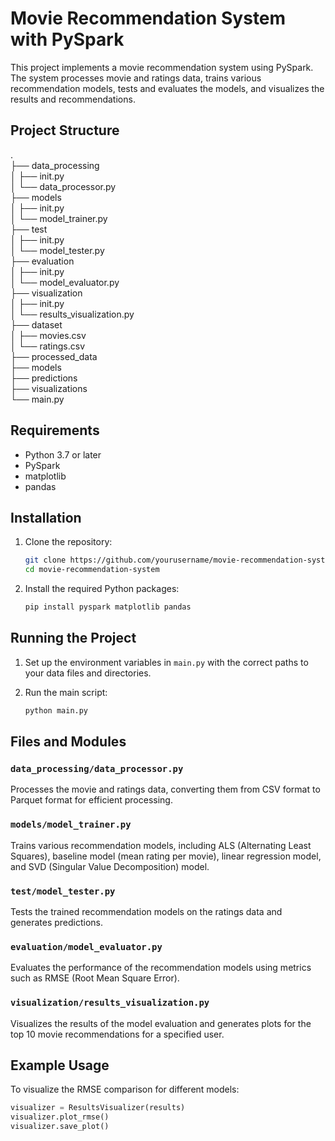 # Movie Recommendation System with PySpark

This project implements a movie recommendation system using PySpark. The system processes movie and ratings data, trains various recommendation models, tests and evaluates the models, and visualizes the results and recommendations.

## Project Structure

. <br />
├── data_processing <br />
│ ├── init.py <br />
│ └── data_processor.py <br />
├── models <br />
│ ├── init.py <br />
│ └── model_trainer.py <br />
├── test <br />
│ ├── init.py <br />
│ └── model_tester.py <br />
├── evaluation <br />
│ ├── init.py <br />
│ └── model_evaluator.py <br />
├── visualization <br />
│ ├── init.py <br />
│ └── results_visualization.py <br />
├── dataset <br />
│ ├── movies.csv <br />
│ └── ratings.csv <br />
├── processed_data <br />
├── models <br />
├── predictions <br />
├── visualizations <br />
└── main.py <br />


## Requirements

- Python 3.7 or later
- PySpark
- matplotlib
- pandas

## Installation

1. Clone the repository:
    ```sh
    git clone https://github.com/yourusername/movie-recommendation-system.git
    cd movie-recommendation-system
    ```

2. Install the required Python packages:
    ```sh
    pip install pyspark matplotlib pandas
    ```

## Running the Project

1. Set up the environment variables in `main.py` with the correct paths to your data files and directories.

2. Run the main script:
    ```sh
    python main.py
    ```

## Files and Modules

### `data_processing/data_processor.py`

Processes the movie and ratings data, converting them from CSV format to Parquet format for efficient processing.

### `models/model_trainer.py`

Trains various recommendation models, including ALS (Alternating Least Squares), baseline model (mean rating per movie), linear regression model, and SVD (Singular Value Decomposition) model.

### `test/model_tester.py`

Tests the trained recommendation models on the ratings data and generates predictions.

### `evaluation/model_evaluator.py`

Evaluates the performance of the recommendation models using metrics such as RMSE (Root Mean Square Error).

### `visualization/results_visualization.py`

Visualizes the results of the model evaluation and generates plots for the top 10 movie recommendations for a specified user.

## Example Usage

To visualize the RMSE comparison for different models:
```python
visualizer = ResultsVisualizer(results)
visualizer.plot_rmse()
visualizer.save_plot()

